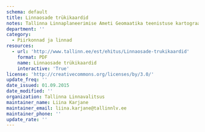 ```yaml
---
schema: default
title: Linnaosade trükikaardid
notes: Tallinna Linnaplaneerimise Ameti Geomaatika teenistuse kartograafid on valmistanud 2015 aastal linnosade kaardid. Need on allolevates suurustes ja mõõtkavades ning siit lehelt digitaalselt pdf-ina allalaetavad (failid on suuremahulised). Failide kasutamisel palume kindlasti viidata autorile Tallinna Linnaplaneerimise Amet.
department: ''
category:
  - Piirkonnad ja linnad
resources:
  - url: 'http://www.tallinn.ee/est/ehitus/Linnaosade-trukikaardid'
    format: PDF
    name: Linnaosade trükikaardid
    interactive: 'True'
license: 'http://creativecommons.org/licenses/by/3.0/'
update_freq: ''
date_issued: 01.09.2015
date_modified: ''
organization: Tallinna Linnavalitsus
maintainer_name: Liina Karjane
maintainer_email: liina.karjane@tallinnlv.ee
maintainer_phone: ''
update_rate: ''
---
```

